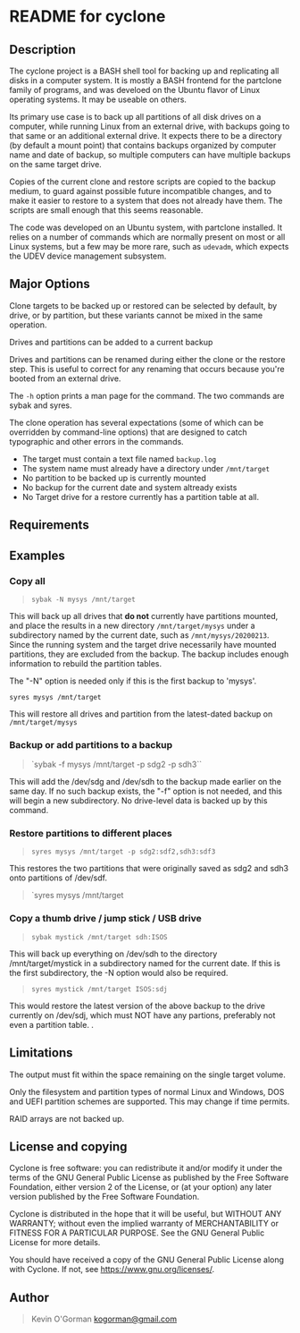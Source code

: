 # README for cyclone

## Description
The cyclone project is a BASH shell tool for backing up and replicating all disks in a computer system.  It is mostly a BASH frontend for the partclone family of programs, and was develoed on the Ubuntu flavor of Linux operating systems.  It may be useable on others.

Its primary use case is to back up all partitions of all disk drives on a computer, while running Linux from an external drive, with backups going to that same or an additional external drive. It expects there to be a directory (by default a mount point) that contains backups organized by computer name and date of backup, so multiple computers can have multiple backups on the same target drive.

Copies of the current clone and restore scripts are copied to the backup medium, to guard against possible future incompatible changes, and to make it easier to restore to a system that does not already have them.  The scripts are small enough that this seems reasonable.

The code was developed on an Ubuntu system, with partclone installed.  It relies on a number of commands which are normally present on most or all Linux systems, but a few may be more rare, such as `udevadm`, which expects the UDEV device management subsystem.

## Major Options

Clone targets to be backed up or restored can be selected by default, by drive, or by partition, but these variants cannot be mixed in the same operation.

Drives and partitions can be added to a current backup

Drives and partitions can be renamed during either the clone or the restore step.  This is useful to correct for any renaming that occurs because you're booted from an external drive.

The `-h` option prints a man page for the command.  The two commands are sybak and syres.

The clone operation has several expectations (some of which can be overridden by command-line options) that are designed to catch typographic and other errors in the commands.

- The target must contain a text file named `backup.log`
- The system name must already have a directory under `/mnt/target`
- No partition to be backed up is currently mounted
- No backup for the current date and system altready exists
- No Target drive for a restore currently has a partition table at all.


## Requirements
## Examples
### Copy all

> `sybak -N mysys /mnt/target`

This will back up all drives that **do not** currently have partitions mounted, and place the results in a new directory `/mnt/target/mysys` under a subdirectory named by the current date, such as `/mnt/mysys/20200213`.  Since the running system and the target drive necessarily have mounted partitions, they are excluded from the backup.  The backup includes enough information to rebuild the partition tables.

The "-N" option is needed only if this is the first backup to 'mysys'.

`syres mysys /mnt/target`

This will restore all drives and partition from the latest-dated backup on `/mnt/target/mysys`

### Backup or add partitions to a backup

> `sybak -f mysys /mnt/target -p sdg2 -p sdh3``

This will add the /dev/sdg and /dev/sdh to the backup made earlier on the same day.  If no such backup exists, the "-f" option is not needed, and this will begin a new subdirectory.  No drive-level data is backed up by this command.

### Restore partitions to different places

> `syres mysys /mnt/target -p sdg2:sdf2,sdh3:sdf3`

This restores the two partitions that were originally saved as sdg2 and sdh3 onto partitions of /dev/sdf.

> `syres mysys /mnt/target
### Copy a thumb drive / jump stick / USB drive

> `sybak mystick /mnt/target sdh:ISOS`

This will back up everything on /dev/sdh to the directory /mnt/target/mystick in a subdirectory named for the current date.  If this is the first subdirectory, the -N option would also be required.

> `syres mystick /mnt/target ISOS:sdj`

This would restore the latest version of the above backup to the drive currently on /dev/sdj, which must NOT have any partions, preferably not even a partition table.
.
## Limitations

The output must fit within the space remaining on the single target volume.

Only the filesystem and partition types of normal Linux and Windows, DOS and UEFI partition schemes are supported.  This may change if time permits.

RAID arrays are not backed up.

## License and copying

Cyclone is free software: you can redistribute it and/or modify it under the terms of the GNU General Public License as published by the Free Software Foundation, either version 2 of the License, or (at your option) any later version published by the Free Software Foundation.

Cyclone is distributed in the hope that it will be useful, but WITHOUT ANY WARRANTY; without even the implied warranty of MERCHANTABILITY or FITNESS FOR A PARTICULAR PURPOSE.  See the GNU General Public License for more details.

You should have received a copy of the GNU General Public License along with Cyclone.  If not, see <https://www.gnu.org/licenses/>.

## Author
> Kevin O'Gorman
> kogorman@gmail.com
